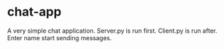 # chat-app
A very simple chat application.
Server.py is run first. 
Client.py is run after.
Enter name start sending messages. 
